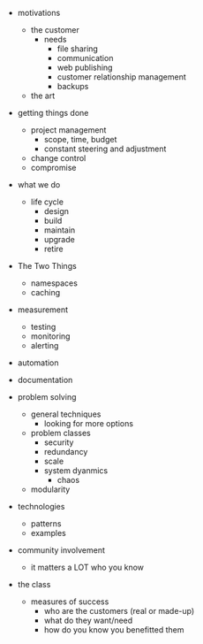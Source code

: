  - motivations
    - the customer
      - needs
        - file sharing
        - communication
        - web publishing
        - customer relationship management
        - backups
    - the art

  - getting things done
    - project management
      - scope, time, budget
      - constant steering and adjustment
    - change control
    - compromise

  - what we do
    - life cycle
      - design
      - build
      - maintain
      - upgrade
      - retire

  - The Two Things
    - namespaces
    - caching

  - measurement
    - testing
    - monitoring
    - alerting

  - automation

  - documentation

  - problem solving
    - general techniques
      - looking for more options
    - problem classes
      - security
      - redundancy
      - scale
      - system dyanmics
        - chaos
    - modularity

  - technologies
    - patterns
    - examples

  - community involvement
    - it matters a LOT who you know

  - the class
    - measures of success
      - who are the customers (real or made-up)
      - what do they want/need
      - how do you know you benefitted them

